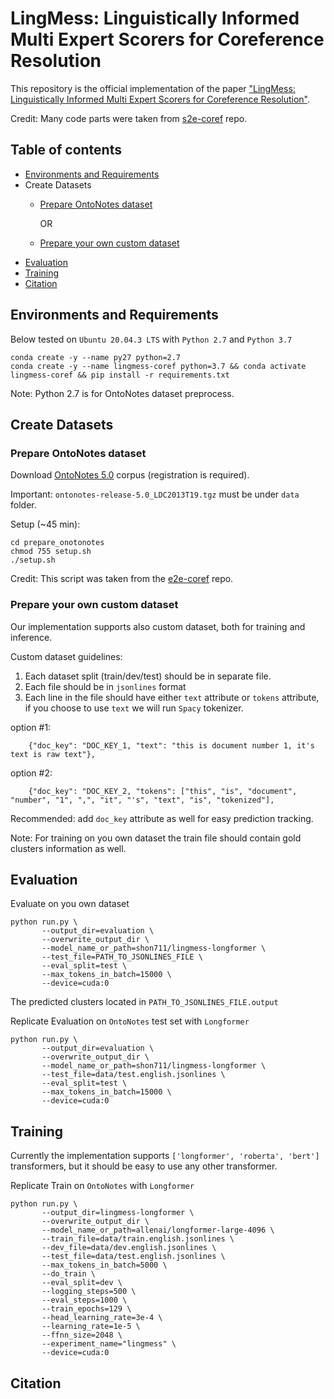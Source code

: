 # LingMess: Linguistically Informed Multi Expert Scorers for Coreference Resolution
This repository is the official implementation of the paper ["LingMess: Linguistically Informed Multi Expert Scorers for Coreference Resolution"](https://arxiv.org/abs/2205.12644).

Credit: Many code parts were taken from [s2e-coref](https://github.com/yuvalkirstain/s2e-coref#requirements) repo.

## Table of contents

- [Environments and Requirements](#environments-and-requirements)
- Create Datasets
   * [Prepare OntoNotes dataset](#prepare-ontonotes-dataset)
   
     OR
  
   * [Prepare your own custom dataset](#prepare-your-own-custom-dataset)
- [Evaluation](#evaluation)
- [Training](#training)
- [Citation](#citation)

## Environments and Requirements

Below tested on `Ubuntu 20.04.3 LTS` with `Python 2.7` and `Python 3.7`
```
conda create -y --name py27 python=2.7
conda create -y --name lingmess-coref python=3.7 && conda activate lingmess-coref && pip install -r requirements.txt
```
Note: Python 2.7 is for OntoNotes dataset preprocess. 

## Create Datasets

### Prepare OntoNotes dataset

Download [OntoNotes 5.0](https://catalog.ldc.upenn.edu/LDC2013T19) corpus (registration is required).

Important: `ontonotes-release-5.0_LDC2013T19.tgz` must be under `data` folder.

Setup (~45 min):
```
cd prepare_onotonotes
chmod 755 setup.sh
./setup.sh
``` 
Credit: This script was taken from the [e2e-coref](https://github.com/kentonl/e2e-coref/) repo.

### Prepare your own custom dataset

Our implementation supports also custom dataset, both for training and inference.

Custom dataset guidelines:
1. Each dataset split (train/dev/test) should be in separate file.
2. Each file should be in `jsonlines` format
3. Each line in the file should have either `text` attribute or `tokens` attribute, if you choose to use `text` we will run `Spacy` tokenizer.

option #1:
```
    {"doc_key": "DOC_KEY_1, "text": "this is document number 1, it's text is raw text"},
```   
option #2:
```
    {"doc_key": "DOC_KEY_2, "tokens": ["this", "is", "document", "number", "1", ",", "it", "'s", "text", "is", "tokenized"],
```   
Recommended: add `doc_key` attribute as well for easy prediction tracking.

Note: For training on you own dataset the train file should contain gold clusters information as well.

## Evaluation

Evaluate on you own dataset
```
python run.py \
       --output_dir=evaluation \
       --overwrite_output_dir \
       --model_name_or_path=shon711/lingmess-longformer \
       --test_file=PATH_TO_JSONLINES_FILE \
       --eval_split=test \
       --max_tokens_in_batch=15000 \
       --device=cuda:0
```
The predicted clusters located in `PATH_TO_JSONLINES_FILE.output`

Replicate Evaluation on `OntoNotes` test set with `Longformer`
```
python run.py \
       --output_dir=evaluation \
       --overwrite_output_dir \
       --model_name_or_path=shon711/lingmess-longformer \
       --test_file=data/test.english.jsonlines \
       --eval_split=test \
       --max_tokens_in_batch=15000 \
       --device=cuda:0
```

## Training
Currently the implementation supports `['longformer', 'roberta', 'bert']` transformers, but it should be easy to use any other transformer.

Replicate Train on `OntoNotes` with `Longformer`
```
python run.py \
       --output_dir=lingmess-longformer \
       --overwrite_output_dir \
       --model_name_or_path=allenai/longformer-large-4096 \
       --train_file=data/train.english.jsonlines \
       --dev_file=data/dev.english.jsonlines \
       --test_file=data/test.english.jsonlines \
       --max_tokens_in_batch=5000 \
       --do_train \
       --eval_split=dev \
       --logging_steps=500 \
       --eval_steps=1000 \
       --train_epochs=129 \
       --head_learning_rate=3e-4 \
       --learning_rate=1e-5 \
       --ffnn_size=2048 \
       --experiment_name="lingmess" \
       --device=cuda:0
```

## Citation